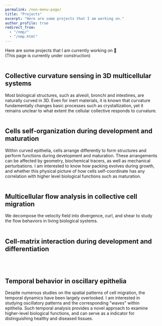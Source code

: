 ```yaml
---
permalink: /non-menu-page/
title: "Projects"
excerpt: "Here are some projects that I am working on."
author_profile: true
redirect_from: 
  - "/nmp/"
  - "/nmp.html"
---
```


Here are some projects that I am currently working on 💭 <br/>
(This page is currently under construction) <br/>
<br/>

## Collective curvature sensing in 3D multicellular systems
Most biological structures, such as alveoli, bronchi and intestines, are naturally curved in 3D. Even for inert materials, it is known that curvature fundamentally changes basic processes such as crystallization, yet it remains unclear to what extent the cellular collective responds to curvature.
<br/>
<br/>

## Cells self-organization during development and maturation
Within curved epithelia, cells arrange differently to form structures and perform functions during development and maturation. These arrangements can be affected by geometry, biochemical tracers, as well as mechanical perturbations. I am interested to know how packing evolves during growth, and whether this physical picture of how cells self-coordinate has any correlation with higher level biological functions such as maturation. 
<br/>
<br/>

## Multicellular flow analysis in collective cell migration
We decompose the velocity field into divergence, curl, and shear to study the flow behaviors in living biological systems.
<br/>
<br/>

## Cell-matrix interaction during development and differentiation
<br/>
<br/>
  
## Temporal behavior in oscillary epithelia
Despite numerous studies on the spatial patterns of cell migration, the temporal dynamics have been largely overlooked. I am interested in studying oscillatory patterns and the corresponding "waves" within epithelia. Such temporal analysis provides a novel approach to examine higher-level biological functions, and can serve as a indicator for distinguishing healthy and diseased tissues. 
<br/>

